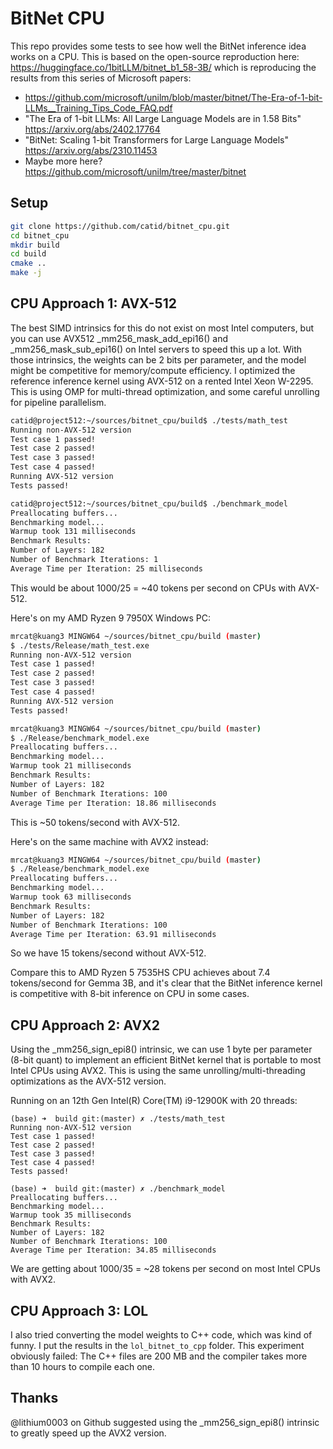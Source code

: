 # BitNet CPU

This repo provides some tests to see how well the BitNet inference idea works on a CPU.  This is based on the open-source reproduction here: https://huggingface.co/1bitLLM/bitnet_b1_58-3B/ which is reproducing the results from this series of Microsoft papers:

* https://github.com/microsoft/unilm/blob/master/bitnet/The-Era-of-1-bit-LLMs__Training_Tips_Code_FAQ.pdf
* "The Era of 1-bit LLMs: All Large Language Models are in 1.58 Bits" https://arxiv.org/abs/2402.17764
* "BitNet: Scaling 1-bit Transformers for Large Language Models" https://arxiv.org/abs/2310.11453
* Maybe more here? https://github.com/microsoft/unilm/tree/master/bitnet

## Setup

```bash
git clone https://github.com/catid/bitnet_cpu.git
cd bitnet_cpu
mkdir build
cd build
cmake ..
make -j
```

## CPU Approach 1: AVX-512

The best SIMD intrinsics for this do not exist on most Intel computers, but you can use AVX512 _mm256_mask_add_epi16() and _mm256_mask_sub_epi16() on Intel servers to speed this up a lot.  With those intrinsics, the weights can be 2 bits per parameter, and the model might be competitive for memory/compute efficiency.  I optimized the reference inference kernel using AVX-512 on a rented Intel Xeon W-2295.  This is using OMP for multi-thread optimization, and some careful unrolling for pipeline parallelism.

```bash
catid@project512:~/sources/bitnet_cpu/build$ ./tests/math_test 
Running non-AVX-512 version
Test case 1 passed!
Test case 2 passed!
Test case 3 passed!
Test case 4 passed!
Running AVX-512 version
Tests passed!

catid@project512:~/sources/bitnet_cpu/build$ ./benchmark_model 
Preallocating buffers...
Benchmarking model...
Warmup took 131 milliseconds
Benchmark Results:
Number of Layers: 182
Number of Benchmark Iterations: 1
Average Time per Iteration: 25 milliseconds
```

This would be about 1000/25 = ~40 tokens per second on CPUs with AVX-512.

Here's on my AMD Ryzen 9 7950X Windows PC:

```bash
mrcat@kuang3 MINGW64 ~/sources/bitnet_cpu/build (master)
$ ./tests/Release/math_test.exe
Running non-AVX-512 version
Test case 1 passed!
Test case 2 passed!
Test case 3 passed!
Test case 4 passed!
Running AVX-512 version
Tests passed!

mrcat@kuang3 MINGW64 ~/sources/bitnet_cpu/build (master)
$ ./Release/benchmark_model.exe
Preallocating buffers...
Benchmarking model...
Warmup took 21 milliseconds
Benchmark Results:
Number of Layers: 182
Number of Benchmark Iterations: 100
Average Time per Iteration: 18.86 milliseconds
```

This is ~50 tokens/second with AVX-512.

Here's on the same machine with AVX2 instead:

```bash
mrcat@kuang3 MINGW64 ~/sources/bitnet_cpu/build (master)
$ ./Release/benchmark_model.exe
Preallocating buffers...
Benchmarking model...
Warmup took 63 milliseconds
Benchmark Results:
Number of Layers: 182
Number of Benchmark Iterations: 100
Average Time per Iteration: 63.91 milliseconds
```

So we have 15 tokens/second without AVX-512.

Compare this to AMD Ryzen 5 7535HS CPU achieves about 7.4 tokens/second for Gemma 3B, and it's clear that the BitNet inference kernel is competitive with 8-bit inference on CPU in some cases.

## CPU Approach 2: AVX2

Using the _mm256_sign_epi8() intrinsic, we can use 1 byte per parameter (8-bit quant) to implement an efficient BitNet kernel that is portable to most Intel CPUs using AVX2.  This is using the same unrolling/multi-threading optimizations as the AVX-512 version.

Running on an 12th Gen Intel(R) Core(TM) i9-12900K with 20 threads:

```
(base) ➜  build git:(master) ✗ ./tests/math_test
Running non-AVX-512 version
Test case 1 passed!
Test case 2 passed!
Test case 3 passed!
Test case 4 passed!
Tests passed!

(base) ➜  build git:(master) ✗ ./benchmark_model
Preallocating buffers...
Benchmarking model...
Warmup took 35 milliseconds
Benchmark Results:
Number of Layers: 182
Number of Benchmark Iterations: 100
Average Time per Iteration: 34.85 milliseconds
```

We are getting about 1000/35 = ~28 tokens per second on most Intel CPUs with AVX2.

## CPU Approach 3: LOL

I also tried converting the model weights to C++ code, which was kind of funny.  I put the results in the `lol_bitnet_to_cpp` folder.  This experiment obviously failed: The C++ files are 200 MB and the compiler takes more than 10 hours to compile each one.

## Thanks

@lithium0003 on Github suggested using the _mm256_sign_epi8() intrinsic to greatly speed up the AVX2 version.

